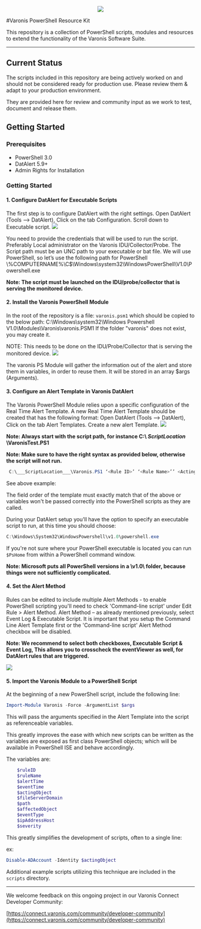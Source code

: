 
<p align='center'>
<img src='https://raw.githubusercontent.com/varonis/powershell/master/assets/logos.png'>
</p>


#Varonis PowerShell Resource Kit


This repository is a collection of PowerShell scripts, modules and resources to extend the functionality of the Varonis Software Suite.

--- 

## Current Status

The scripts included in this repository are being actively worked on and should not be considered ready for production use. Please review them & adapt to your production environment.

They are provided here for review and community input as we work to test, document and release them.

## Getting Started

### Prerequisites

- PowerShell 3.0
- DatAlert 5.9+
- Admin Rights for Installation

### Getting Started

#### 1. Configure DatAlert for Executable Scripts
The first step is to configure DatAlert with the right settings. 
Open DatAlert (Tools --> DatAlert), Click on the tab Configuration. Scroll down to Executable script.
<img src='https://raw.githubusercontent.com/varonis/powershell/master/assets/DatAlert_Config2.png'>

You need to provide the credentials that will be used to run the script. Preferably Local administrator on the Varonis IDU/Collector/Probe. 
The Script path must be an UNC path to your executable or bat file. We will use PowerShell, so let’s use the following path for PowerShell
\\%COMPUTERNAME%\C$\Windows\system32\WindowsPowerShell\V1.0\Powershell.exe

**Note: The script must be launched on the IDU/probe/collector that is serving the monitored device.**


#### 2. Install the Varonis PowerShell Module
In the root of the repository is a file: `varonis.psm1` which should be copied to the below path:
C:\Windows\system32\Windows Powershell V1.0\Modules\Varonis\varonis.PSM1
If the folder "varonis" does not exist, you may create it.

NOTE: This needs to be done on the IDU/Probe/Collector that is serving the monitored device.
<img src='https://raw.githubusercontent.com/varonis/powershell/master/assets/Varonis_PowerShell_Location.png'>

The varonis PS Module will gather the information out of the alert and store them in variables, in order to reuse them. It will be stored in an array $args (Arguments).

#### 3. Configure an Alert Template in Varonis DatAlert

The Varonis PowerShell Module relies upon a specific configuration of the Real Time Alert Template. A new Real Time Alert Template should be created that has the following format:
Open DatAlert (Tools --> DatAlert), Click on the tab Alert Templates. Create a new alert Template.
<img src='https://raw.githubusercontent.com/varonis/powershell/master/assets/DL_AlertTemplate_New.png'>

**Note: Always start with the script path, for instance C:\ ___ScriptLocation___ \VaronisTest.PS1**

**Note: Make sure to have the right syntax as provided below, otherwise the script will not run.**

```powershell
 C:\___ScriptLocation___\Varonis.PS1 ‘<Rule ID>’ ‘<Rule Name>’’ <Acting Object>’ ‘<Affected Object>’ ‘<Event Time>’ ‘<Alert Time>’ ‘<File Server/Domain>’ ‘<Event Type>’ ‘<IP Address/Host>’ ‘<Severity>’ ‘<Path>’
```
See above example:

The field order of the template must exactly match that of the above or variables won't be passed correctly into the PowerShell scripts as they are called.

During your DatAlert setup you'll have the option to specify an executable script to run, at this time you should choose:

```powershell
C:\Windows\System32\WindowsPowershell\v1.0\powershell.exe
```

If you're not sure where your PowerShell executable is located you can run ```$PsHome``` from within a PowerShell command window. 

**Note: Microsoft puts all PowerShell versions in a \v1.0\ folder, because things were not sufficiently complicated.**

#### 4. Set the Alert Method

Rules can be edited to include multiple Alert Methods - to enable PowerShell scripting you'll need to check 'Command-line script' under Edit Rule > Alert Method.
Alert Method – as already mentioned previously, select Event Log & Executable Script.
It is important that you setup the Command Line Alert Template first or the 'Command-line script' Alert Method checkbox will be disabled.

**Note: We recommend to select both checkboxes, Executable Script & Event Log, This allows you to crosscheck the eventViewer as well, for DatAlert rules that are triggered.**

<img src='https://raw.githubusercontent.com/varonis/powershell/master/assets/Alert_Method.png'>

#### 5. Import the Varonis Module to a PowerShell Script

At the beginning of a new PowerShell script, include the following line:

```powershell
Import-Module Varonis -Force -ArgumentList $args
```

This will pass the arguments specified in the Alert Template into the script as referenceable variables. 

This greatly improves the ease with which new scripts can be written as the variables are exposed as first class PowerShell objects; which will be available in PowerShell ISE and behave accordingly. 

The variables are:

```powershell
	$ruleID
	$ruleName
	$alertTime
	$eventTime
	$actingObject
	$fileServerDomain
	$path
	$affectedObject
	$eventType
	$ipAddressHost
	$severity
```

This greatly simplifies the development of scripts, often to a single line:
	
ex: 
```powershell
Disable-ADAccount -Identity $actingObject
```

Additional example scripts utilizing this technique are included in the `scripts` directory. 

---- 

We welcome feedback on this ongoing project in our Varonis Connect Developer Community:

[https://connect.varonis.com/community/developer-community](https://connect.varonis.com/community/developer-community)
